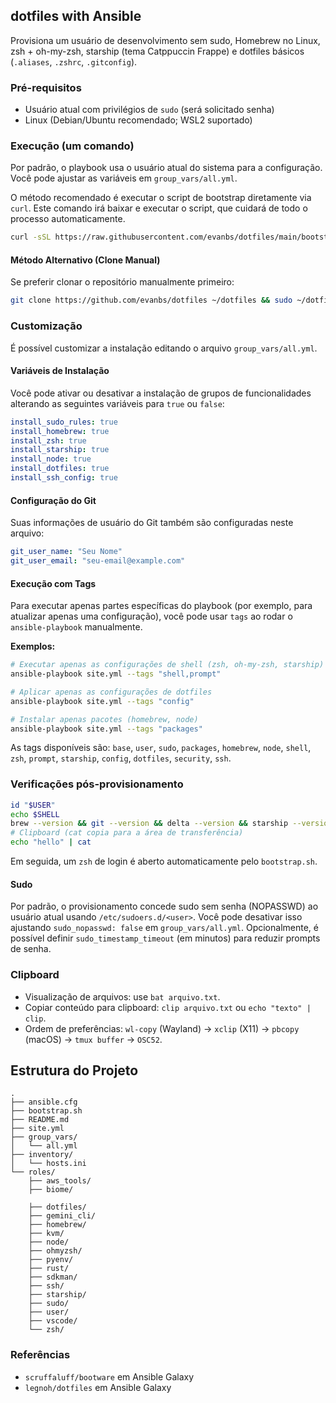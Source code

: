 ## dotfiles with Ansible

Provisiona um usuário de desenvolvimento sem sudo, Homebrew no Linux, zsh + oh-my-zsh, starship (tema Catppuccin Frappe) e dotfiles básicos (`.aliases`, `.zshrc`, `.gitconfig`).

### Pré-requisitos
- Usuário atual com privilégios de `sudo` (será solicitado senha)
- Linux (Debian/Ubuntu recomendado; WSL2 suportado)

### Execução (um comando)

Por padrão, o playbook usa o usuário atual do sistema para a configuração. Você pode ajustar as variáveis em `group_vars/all.yml`.

O método recomendado é executar o script de bootstrap diretamente via `curl`. Este comando irá baixar e executar o script, que cuidará de todo o processo automaticamente.

```bash
curl -sSL https://raw.githubusercontent.com/evanbs/dotfiles/main/bootstrap.sh | bash
```

#### Método Alternativo (Clone Manual)

Se preferir clonar o repositório manualmente primeiro:

```bash
git clone https://github.com/evanbs/dotfiles ~/dotfiles && sudo ~/dotfiles/bootstrap.sh
```

### Customização

É possível customizar a instalação editando o arquivo `group_vars/all.yml`.

#### Variáveis de Instalação

Você pode ativar ou desativar a instalação de grupos de funcionalidades alterando as seguintes variáveis para `true` ou `false`:

```yaml
install_sudo_rules: true
install_homebrew: true
install_zsh: true
install_starship: true
install_node: true
install_dotfiles: true
install_ssh_config: true
```

#### Configuração do Git

Suas informações de usuário do Git também são configuradas neste arquivo:

```yaml
git_user_name: "Seu Nome"
git_user_email: "seu-email@example.com"
```

#### Execução com Tags

Para executar apenas partes específicas do playbook (por exemplo, para atualizar apenas uma configuração), você pode usar `tags` ao rodar o `ansible-playbook` manualmente.

**Exemplos:**
```bash
# Executar apenas as configurações de shell (zsh, oh-my-zsh, starship)
ansible-playbook site.yml --tags "shell,prompt"

# Aplicar apenas as configurações de dotfiles
ansible-playbook site.yml --tags "config"

# Instalar apenas pacotes (homebrew, node)
ansible-playbook site.yml --tags "packages"
```

As tags disponíveis são: `base`, `user`, `sudo`, `packages`, `homebrew`, `node`, `shell`, `zsh`, `prompt`, `starship`, `config`, `dotfiles`, `security`, `ssh`.

### Verificações pós-provisionamento

```bash
id "$USER"
echo $SHELL
brew --version && git --version && delta --version && starship --version
# Clipboard (cat copia para a área de transferência)
echo "hello" | cat
```

Em seguida, um `zsh` de login é aberto automaticamente pelo `bootstrap.sh`.

#### Sudo

Por padrão, o provisionamento concede sudo sem senha (NOPASSWD) ao usuário atual usando `/etc/sudoers.d/<user>`.
Você pode desativar isso ajustando `sudo_nopasswd: false` em `group_vars/all.yml`.
Opcionalmente, é possível definir `sudo_timestamp_timeout` (em minutos) para reduzir prompts de senha.

### Clipboard

- Visualização de arquivos: use `bat arquivo.txt`.
- Copiar conteúdo para clipboard: `clip arquivo.txt` ou `echo "texto" | clip`.
- Ordem de preferências: `wl-copy` (Wayland) → `xclip` (X11) → `pbcopy` (macOS) → `tmux buffer` → `OSC52`.

## Estrutura do Projeto

```
.
├── ansible.cfg
├── bootstrap.sh
├── README.md
├── site.yml
├── group_vars/
│   └── all.yml
├── inventory/
│   └── hosts.ini
└── roles/
    ├── aws_tools/
    ├── biome/

    ├── dotfiles/
    ├── gemini_cli/
    ├── homebrew/
    ├── kvm/
    ├── node/
    ├── ohmyzsh/
    ├── pyenv/
    ├── rust/
    ├── sdkman/
    ├── ssh/
    ├── starship/
    ├── sudo/
    ├── user/
    ├── vscode/
    └── zsh/
```

### Referências
- `scruffaluff/bootware` em Ansible Galaxy
- `legnoh/dotfiles` em Ansible Galaxy


